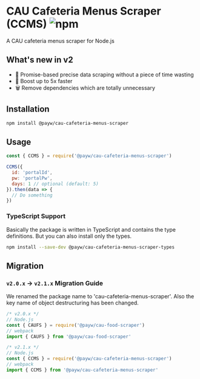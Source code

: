 # CAU Cafeteria Menus Scraper (CCMS) ![npm](https://img.shields.io/npm/v/@payw/cau-cafeteria-menus-scraper)

A CAU cafeteria menus scraper for Node.js

## What's new in v2

- 🎯 Promise-based precise data scraping without a piece of time wasting
- 🚀 Boost up to 5x faster
- 🗑 Remove dependencies which are totally unnecessary

## Installation

```zsh
npm install @payw/cau-cafeteria-menus-scraper
```

## Usage

```js
const { CCMS } = require('@payw/cau-cafeteria-menus-scraper')

CCMS({
  id: 'portalId',
  pw: 'portalPw',
  days: 1 // optional (default: 5)
}).then(data => {
  // Do something
})
```

### TypeScript Support

Basically the package is written in TypeScript and contains the type definitions. But you can also install only the types.

```bash
npm install --save-dev @payw/cau-cafeteria-menus-scraper-types
```

## Migration

### `v2.0.x` → `v2.1.x` Migration Guide

We renamed the package name to 'cau-cafeteria-menus-scraper'. Also the key name of object destructuring has been changed.

```js
/* v2.0.x */
// Node.js
const { CAUFS } = require('@payw/cau-food-scraper')
// webpack
import { CAUFS } from '@payw/cau-food-scraper'

/* v2.1.x */
// Node.js
const { CCMS } = require('@payw/cau-cafeteria-menus-scraper')
// webpack
import { CCMS } from '@payw/cau-cafeteria-menus-scraper'
```
